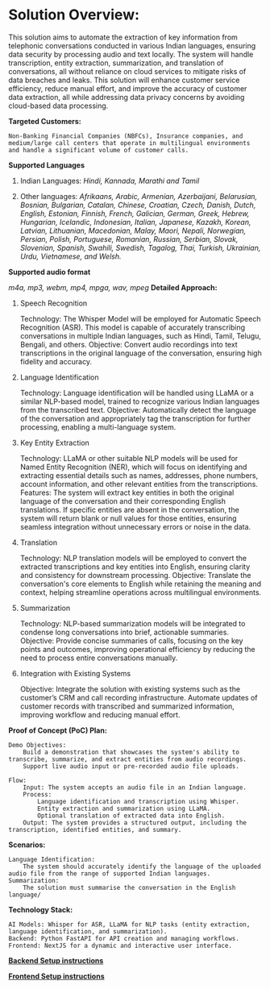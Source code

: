 # Solution Overview:

This solution aims to automate the extraction of key information from telephonic conversations conducted in various Indian languages, ensuring data security by processing audio and text locally. The system will handle transcription, entity extraction, summarization, and translation of conversations, all without reliance on cloud services to mitigate risks of data breaches and leaks. This solution will enhance customer service efficiency, reduce manual effort, and improve the accuracy of customer data extraction, all while addressing data privacy concerns by avoiding cloud-based data processing.

**Targeted Customers:**

    Non-Banking Financial Companies (NBFCs), Insurance companies, and medium/large call centers that operate in multilingual environments and handle a significant volume of customer calls.

**Supported Languages**

1. Indian Languages:
    _Hindi, Kannada, Marathi and Tamil_

2. Other languages:
    _Afrikaans, Arabic, Armenian, Azerbaijani, Belarusian, Bosnian, Bulgarian, Catalan, Chinese, Croatian, Czech, Danish, Dutch, English, Estonian, Finnish, French, Galician, German, Greek, Hebrew, Hungarian, Icelandic, Indonesian, Italian, Japanese, Kazakh, Korean, Latvian, Lithuanian, Macedonian, Malay, Maori, Nepali, Norwegian, Persian, Polish, Portuguese, Romanian, Russian, Serbian, Slovak, Slovenian, Spanish, Swahili, Swedish, Tagalog, Thai, Turkish, Ukrainian, Urdu, Vietnamese, and Welsh._

**Supported audio format**

_m4a, mp3, webm, mp4, mpga, wav, mpeg_
**Detailed Approach:**
1. Speech Recognition

    Technology:
        The Whisper Model will be employed for Automatic Speech Recognition (ASR).
        This model is capable of accurately transcribing conversations in multiple Indian languages, such as Hindi, Tamil, Telugu, Bengali, and others.
    Objective:
        Convert audio recordings into text transcriptions in the original language of the conversation, ensuring high fidelity and accuracy.

2. Language Identification

    Technology:
        Language identification will be handled using LLaMA or a similar NLP-based model, trained to recognize various Indian languages from the transcribed text.
    Objective:
        Automatically detect the language of the conversation and appropriately tag the transcription for further processing, enabling a multi-language system.

3. Key Entity Extraction

    Technology:
        LLaMA or other suitable NLP models will be used for Named Entity Recognition (NER), which will focus on identifying and extracting essential details such as names, addresses, phone numbers, account information, and other relevant entities from the transcriptions.
    Features:
        The system will extract key entities in both the original language of the conversation and their corresponding English translations.
        If specific entities are absent in the conversation, the system will return blank or null values for those entities, ensuring seamless integration without unnecessary errors or noise in the data.

4. Translation

    Technology:
        NLP translation models will be employed to convert the extracted transcriptions and key entities into English, ensuring clarity and consistency for downstream processing.
    Objective:
        Translate the conversation's core elements to English while retaining the meaning and context, helping streamline operations across multilingual environments.

5. Summarization

    Technology:
        NLP-based summarization models will be integrated to condense long conversations into brief, actionable summaries.
    Objective:
        Provide concise summaries of calls, focusing on the key points and outcomes, improving operational efficiency by reducing the need to process entire conversations manually.

6. Integration with Existing Systems

    Objective:
        Integrate the solution with existing systems such as the customer’s CRM and call recording infrastructure.
        Automate updates of customer records with transcribed and summarized information, improving workflow and reducing manual effort.

**Proof of Concept (PoC) Plan:**

    Demo Objectives:
        Build a demonstration that showcases the system's ability to transcribe, summarize, and extract entities from audio recordings.
        Support live audio input or pre-recorded audio file uploads.

    Flow:
        Input: The system accepts an audio file in an Indian language.
        Process:
            Language identification and transcription using Whisper.
            Entity extraction and summarization using LLaMA.
            Optional translation of extracted data into English.
        Output: The system provides a structured output, including the transcription, identified entities, and summary.

**Scenarios:**

    Language Identification:
        The system should accurately identify the language of the uploaded audio file from the range of supported Indian languages.
    Summarization:
        The solution must summarise the conversation in the English language/
        


**Technology Stack:**

    AI Models: Whisper for ASR, LLaMA for NLP tasks (entity extraction, language identification, and summarization).
    Backend: Python FastAPI for API creation and managing workflows.
    Frontend: NextJS for a dynamic and interactive user interface.


**[Backend Setup instructions](https://github.com/joshsoftware/lingo.ai/blob/dev/service/README.md)**

**[Frontend Setup instructions](https://github.com/joshsoftware/lingo.ai/blob/dev/app/README.md)**

